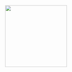 [logo]: https://cdn.rawgit.com/spark-js/spark/master/docs/spark_logo.svg
<div style="text-align:center;margin-top:20px">
<img src="https://cdn.rawgit.com/spark-js/spark/master/docs/spark_logo.svg" height=200 />
</div>

